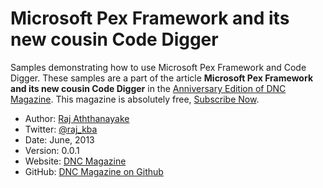 Microsoft Pex Framework and its new cousin Code Digger
==========================

Samples demonstrating how to use Microsoft Pex Framework and Code Digger. These samples are a part of the article **Microsoft Pex Framework and its new cousin Code Digger** in the [Anniversary Edition of DNC Magazine](http://www.dotnetcurry.com/magazine/dnc-magazine-issue7.aspx). This magazine is absolutely free, [Subscribe Now](http://www.dotnetcurry.com/magazine).


* Author: [Raj Aththanayake](http://www.dotnetcurry.com/Author.aspx?AuthorName=Raj%20Aththanayake)
* Twitter: [@raj_kba](http://www.twitter.com/raj_kba)
* Date: June, 2013
* Version: 0.0.1
* Website: [DNC Magazine](http://www.dncmagazine.com)
* GitHub: [DNC Magazine on Github](https://github.com/dotnetcurry/testing-with-pex-dncmag-07)
